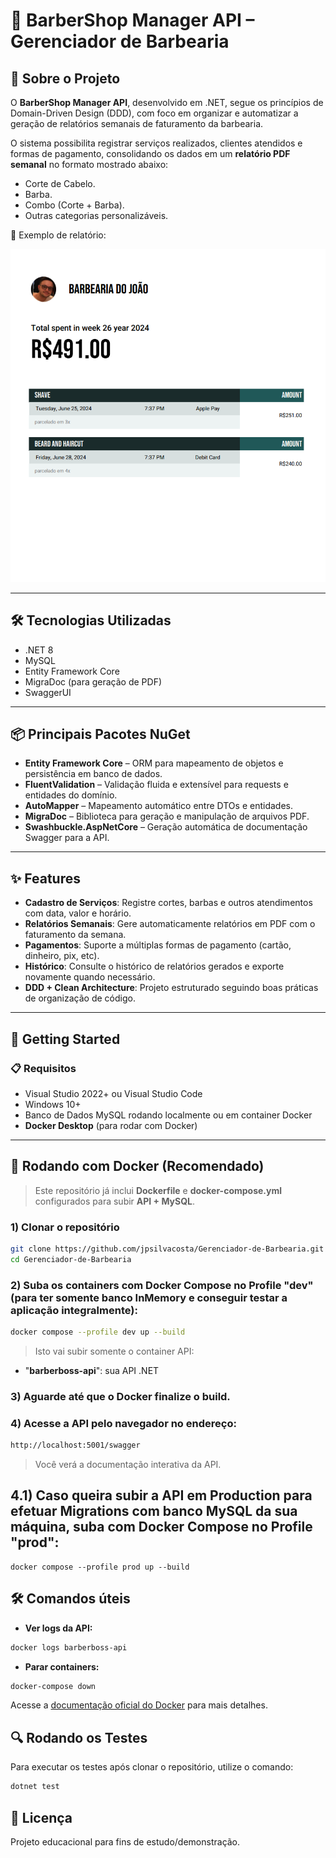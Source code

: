 # 💈 BarberShop Manager API – Gerenciador de Barbearia

## 📌 Sobre o Projeto
O **BarberShop Manager API**, desenvolvido em .NET, segue os princípios de Domain-Driven Design (DDD), com foco em organizar e automatizar a geração de relatórios semanais de faturamento da barbearia.

O sistema possibilita registrar serviços realizados, clientes atendidos e formas de pagamento, consolidando os dados em um **relatório PDF semanal** no formato mostrado abaixo:

- Corte de Cabelo.
- Barba.  
- Combo (Corte + Barba).  
- Outras categorias personalizáveis.

📄 Exemplo de relatório:










![Exemplo de Relatório](image/relatorio-semanal.png)

---

## 🛠 Tecnologias Utilizadas
- .NET 8
- MySQL
- Entity Framework Core
- MigraDoc (para geração de PDF)
- SwaggerUI

---

## 📦 Principais Pacotes NuGet
- **Entity Framework Core** – ORM para mapeamento de objetos e persistência em banco de dados.
- **FluentValidation** – Validação fluida e extensível para requests e entidades do domínio.
- **AutoMapper** – Mapeamento automático entre DTOs e entidades.
- **MigraDoc** – Biblioteca para geração e manipulação de arquivos PDF.
- **Swashbuckle.AspNetCore** – Geração automática de documentação Swagger para a API.

---

## ✨ Features
- **Cadastro de Serviços**: Registre cortes, barbas e outros atendimentos com data, valor e horário.  
- **Relatórios Semanais**: Gere automaticamente relatórios em PDF com o faturamento da semana.  
- **Pagamentos**: Suporte a múltiplas formas de pagamento (cartão, dinheiro, pix, etc).  
- **Histórico**: Consulte o histórico de relatórios gerados e exporte novamente quando necessário.  
- **DDD + Clean Architecture**: Projeto estruturado seguindo boas práticas de organização de código.  

---

## 🚀 Getting Started

### 📋 Requisitos
- Visual Studio 2022+ ou Visual Studio Code  
- Windows 10+  
- Banco de Dados MySQL rodando localmente ou em container Docker  
- **Docker Desktop** (para rodar com Docker)  

---

## 🐳 Rodando com Docker (Recomendado)

> Este repositório já inclui **Dockerfile** e **docker-compose.yml** configurados para subir **API + MySQL**.

### 1) Clonar o repositório
```bash
git clone https://github.com/jpsilvacosta/Gerenciador-de-Barbearia.git
cd Gerenciador-de-Barbearia
```
### 2) Suba os containers com Docker Compose no Profile "dev" (para ter somente banco InMemory e conseguir testar a aplicação integralmente):
```bash
docker compose --profile dev up --build
```
> Isto vai subir somente o container API:
- "**barberboss-api**": sua API .NET

### 3) Aguarde até que o Docker finalize o build.
### 4) Acesse a API pelo navegador no endereço:
```bash
http://localhost:5001/swagger
```
> Você verá a documentação interativa da API.

## 4.1) Caso queira subir a API em Production para efetuar Migrations com banco MySQL da sua máquina, suba com Docker Compose no Profile "prod":
```base
docker compose --profile prod up --build
```

## 🛠️ Comandos úteis
- **Ver logs da API:**
```bash
docker logs barberboss-api
```
- **Parar containers:**
```bash
docker-compose down
```

Acesse a [documentação oficial do Docker](https://docs.docker.com/) para mais detalhes.

## 🔍 Rodando os Testes

Para executar os testes após clonar o repositório, utilize o comando:

```bash
dotnet test
```

## 🧾 Licença
Projeto educacional para fins de estudo/demonstração.
